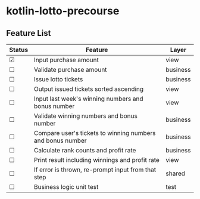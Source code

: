 # kotlin-lotto-precourse

## Feature List
| Status  | Feature                                                    | Layer    |
|---------|------------------------------------------------------------|----------|
| &#9745; | Input purchase amount                                      | view     |
| &#9744; | Validate purchase amount                                   | business |
| &#9744; | Issue lotto tickets                                        | business |
| &#9744; | Output issued tickets sorted ascending                     | view     |
| &#9744; | Input last week's winning numbers and bonus number         | view     |
| &#9744; | Validate winning numbers and bonus number                  | business |
| &#9744; | Compare user's tickets to winning numbers and bonus number | business |
| &#9744; | Calculate rank counts and profit rate                      | business |
| &#9744; | Print result including winnings and profit rate            | view     |
| &#9744; | If error is thrown, re-prompt input from that step         | shared   |
| &#9744; | Business logic unit test                                   | test     |

